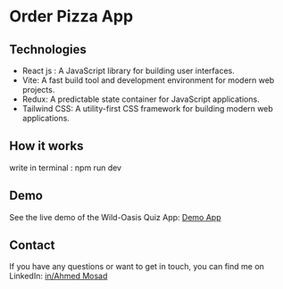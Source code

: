 # Order Pizza App


## Technologies
- React js : A JavaScript library for building user interfaces.
- Vite: A fast build tool and development environment for modern web projects.
- Redux: A predictable state container for JavaScript applications.
- Tailwind CSS: A utility-first CSS framework for building modern web applications.

## How it works 
write in terminal : npm run dev

## Demo
See the live demo of the Wild-Oasis Quiz App: [Demo App](https://fast-pizza-ahmed.netlify.app)

## Contact
If you have any questions or want to get in touch, you can find me on LinkedIn: [in/Ahmed Mosad](https://www.linkedin.com/in/ahmed-mosad-5ab36b285/)
